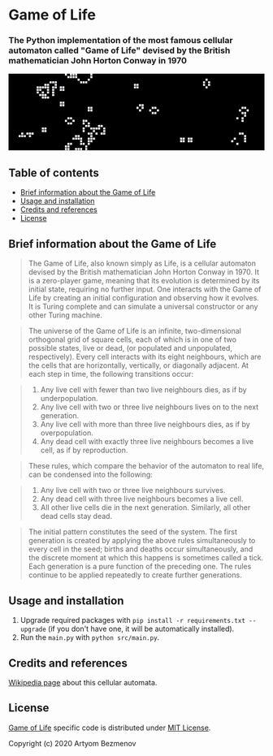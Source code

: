 # Game of Life
### The Python implementation of the most famous cellular automaton called "Game of Life" devised by the British mathematician John Horton Conway in 1970

<p align="center">
  <img src="docs/README/demo.gif" alt="Game of Life Demo">
</p>

## Table of contents
- [Brief information about the Game of Life](#brief-information-about-the-game-of-life)
- [Usage and installation](#usage-and-installation)
- [Credits and references](#credits-and-references)
- [License](#license)

## Brief information about the Game of Life
> The Game of Life, also known simply as Life, is a cellular automaton devised by the British mathematician John Horton Conway in 1970. It is a zero-player game, meaning that its evolution is determined by its initial state, requiring no further input. One interacts with the Game of Life by creating an initial configuration and observing how it evolves. It is Turing complete and can simulate a universal constructor or any other Turing machine.

> The universe of the Game of Life is an infinite, two-dimensional orthogonal grid of square cells, each of which is in one of two possible states, live or dead, (or populated and unpopulated, respectively). Every cell interacts with its eight neighbours, which are the cells that are horizontally, vertically, or diagonally adjacent. At each step in time, the following transitions occur:

> 1. Any live cell with fewer than two live neighbours dies, as if by underpopulation.
> 2. Any live cell with two or three live neighbours lives on to the next generation.
> 3. Any live cell with more than three live neighbours dies, as if by overpopulation.
> 4. Any dead cell with exactly three live neighbours becomes a live cell, as if by reproduction.

> These rules, which compare the behavior of the automaton to real life, can be condensed into the following:

> 1. Any live cell with two or three live neighbours survives.
> 2. Any dead cell with three live neighbours becomes a live cell.
> 3. All other live cells die in the next generation. Similarly, all other dead cells stay dead.

> The initial pattern constitutes the seed of the system. The first generation is created by applying the above rules simultaneously to every cell in the seed; births and deaths occur simultaneously, and the discrete moment at which this happens is sometimes called a tick. Each generation is a pure function of the preceding one. The rules continue to be applied repeatedly to create further generations.

## Usage and installation
1. Upgrade required packages with `pip install -r requirements.txt --upgrade` (if you don't have one, it will be automatically installed).
2. Run the `main.py` with `python src/main.py`.

## Credits and references
[Wikipedia page](https://en.wikipedia.org/wiki/Conway%27s_Game_of_Life) about this cellular automata.

## License
[Game of Life](https://github.com/8nhuman8/game-of-life) specific code is distributed under [MIT License](https://github.com/8nhuman8/game-of-life/blob/master/LICENSE).

Copyright (c) 2020 Artyom Bezmenov
